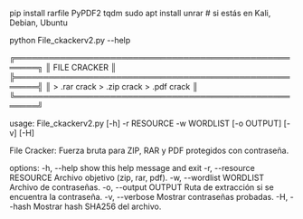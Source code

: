 pip install rarfile PyPDF2 tqdm
sudo apt install unrar  # si estás en Kali, Debian, Ubuntu


 python File_ckackerv2.py --help

╔══════════════════════════════════════════════════════╗
║                    FILE CRACKER                      ║
╠══════════════════════════════════════════════════════╣
║   > .rar crack      > .zip crack      > .pdf crack   ║
╚══════════════════════════════════════════════════════╝

usage: File_ckackerv2.py [-h] -r RESOURCE -w WORDLIST [-o OUTPUT] [-v] [-H]

File Cracker: Fuerza bruta para ZIP, RAR y PDF protegidos con contraseña.

options:
  -h, --help            show this help message and exit
  -r, --resource RESOURCE
                        Archivo objetivo (zip, rar, pdf).
  -w, --wordlist WORDLIST
                        Archivo de contraseñas.
  -o, --output OUTPUT   Ruta de extracción si se encuentra la contraseña.
  -v, --verbose         Mostrar contraseñas probadas.
  -H, --hash            Mostrar hash SHA256 del archivo.
